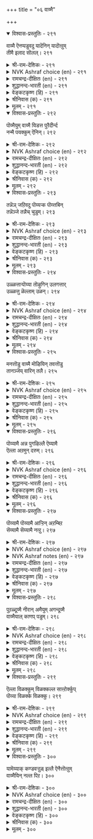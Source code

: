 +++
title = "०६ वाय्मै"

+++


<details open><summary>विश्वास-प्रस्तुतिः - २९१</summary>

वाय्मै ऎनप्पडुवदु यादॆनिन् यादॊऩ्ऱुम्  
तीमै इलाद सॊलल्।      २९१
</details>

<details><summary>श्री-राम-देशिकः - २९१</summary>

वचनेन प्रयुक्तेन कस्यचित् मात्रयाऽपि चेत् ।  
दुःखानुत्पादनं लोके सत्यलक्षणमुच्यते ॥ २९१॥
</details>

<details><summary>NVK Ashraf choice (en) - २९१</summary>

०२९१
What is truthfulness? It is nothing but utterance
Wholly devoid of ill.
(V.V.S. Aiyar), (P.S. Sundaram)
</details>

<details><summary>रामचन्द्र-दीक्षितः (en) - २९१</summary>

291\. 'vāymai eṉappaṭuvatu yātu?' eṉiṉ, yātu oṉṟum  
tīmai ilāta colal.

291\. What is truth but unsullied utterance?  
</details>

<details><summary>शुद्धानन्द-भारती (en) - २९१</summary>

1\. வாய்மை எனப்படுவது யாதெனின் யாதொன்றும்  
தீமை இலாத சொலல்  
If "What is truth"? the question be,  
It is to speak out evil-free.        291  
</details>

<details><summary>वेङ्कटकृष्ण (हि) - २९१</summary>

291
परिभाषा है सत्य की, वचन विनिर्गत हानि ।  
सत्य-कथन से अल्प भी न हो किसी को ग्लानि ॥
</details>

<details><summary>श्रीनिवास (क) - २९१</summary>

291. यावॊन्दू कॆडुकिल्लद सॊल्लुगळन्नु आडुवुदे निज ऎनिसिकॊळ्ळुत्तदॆ.

</details>

<details><summary>मूलम् - २९१</summary>

वाय्मै ऎऩप्पडुवदु यादॆऩिऩ् यादॊऩ्ऱुम्
तीमै इलाद सॊलल्। २९१
</details>

<details open><summary>विश्वास-प्रस्तुतिः - २९२</summary>

पॊय्मैयुम् वाय्मै यिडत्त पुरैदीर्न्द  
नन्मै पयक्कुम् ऎनिन्।      २९२
</details>

<details><summary>श्री-राम-देशिकः - २९२</summary>

असत्य वचनं चापि यदि स्यात् प्राणिनामिह ।  
अनिन्दितोपकाराय तत् सत्यवचनं मतम् ॥ २९२॥
</details>

<details><summary>NVK Ashraf choice (en) - २९२</summary>

०२९२
Even a lie would take the place of truth,
If it brings blameless benefit.
(N.V.K. Ashraf), (V. Ramasamy)
</details>

<details><summary>रामचन्द्र-दीक्षितः (en) - २९२</summary>

292\. poymmaiyum vāymai iṭatta-purai tīrnta  
naṉmai payakkum eṉiṉ.

292\. Even untruth has the stamp of truth, if it is free from harm.  
</details>

<details><summary>शुद्धानन्द-भारती (en) - २९२</summary>

2\. பொய்ம்மையும் வாய்மை யிடத்த புரைதீர்ந்த  
நன்மை பயக்கும் எனின்.  
E'en falsehood may for truth suffice,  
When good it brings removing vice.        292  
</details>

<details><summary>वेङ्कटकृष्ण (हि) - २९२</summary>

292
मिथ्या-भाषण यदि करे, दोषरहित कल्याण ।  
तो यह मिथ्या-कथन भी, मानो सत्य समान ॥
</details>

<details><summary>श्रीनिवास (क) - २९२</summary>

292. दोषविल्लद ऒळ्ळॆयतनवु, ऒन्दु सुळ्ळीनिन्द फलिसुवुदादरॆ, आडिद सुळ्ळू निजद सालिगे सेरुत्तदॆ.

</details>

<details><summary>मूलम् - २९२</summary>

पॊय्मैयुम् वाय्मै यिडत्त पुरैदीर्न्द
नऩ्मै पयक्कुम् ऎऩिऩ्। २९२
</details>

<details open><summary>विश्वास-प्रस्तुतिः - २९३</summary>

तन्नॆञ् जऱिवदु पॊय्यऱ्क पॊय्त्तबिन्  
तन्नॆञ्जे तन्नैच् चुडुम्।      २९३
</details>

<details><summary>श्री-राम-देशिकः - २९३</summary>

असत्यमिति मत्वापि कथयन्ननृतं वचः ।  
पश्चात्तप्तमना भूत्वा ततो दुःखं स विन्दति ॥ २९३॥
</details>

<details><summary>NVK Ashraf choice (en) - २९३</summary>

०२९३
Lie not against your conscience,
Lest your own conscience burn you. *
(P.S. Sundaram)
</details>

<details><summary>रामचन्द्र-दीक्षितः (en) - २९३</summary>

293\. taṉ neñcu aṟivatu poyyaṟka; poyttapiṉ,  
taṉ neñcē taṉṉaic cuṭum.

293\. Let none utter a falsehood against his conscience lest it should torment him.  
</details>

<details><summary>शुद्धानन्द-भारती (en) - २९३</summary>

3\. தன்னெஞ் சறிவது பொய்யற்க பொய்த்தபின்  
தன்னெஞ்சே தன்னைச் சுடும்.  
Let not a man knowingly lie;  
Conscience will scorch and make him sigh.        293  
</details>

<details><summary>वेङ्कटकृष्ण (हि) - २९३</summary>

293
निज मन समझे जब स्वयं, झूठ न बोलें आप ।  
बोलें तो फिर आप को, निज मन दे संताप ॥
</details>

<details><summary>श्रीनिवास (क) - २९३</summary>

293. तन्न मनस्सु अरित विषयगळल्लि ऒब्बनु सुळ्ळाडबारदु; हागॆ सुळ्ळाडिदरॆ अवन मनस्से साक्षियागि निन्तु अवनन्नु
सुडुत्तदॆ.

</details>

<details><summary>मूलम् - २९३</summary>

तऩ्नॆञ् जऱिवदु पॊय्यऱ्क पॊय्त्तबिऩ्
तऩ्नॆञ्जे तऩ्ऩैच् चुडुम्। २९३
</details>

<details open><summary>विश्वास-प्रस्तुतिः - २९४</summary>

उळ्ळत्ताऱ्पॊय्या तॊऴुगिन् उलगत्तार्  
उळ्ळत्तु ळॆल्लाम् उळन्।      २९४
</details>

<details><summary>श्री-राम-देशिकः - २९४</summary>

सत्यमार्गेण गच्छन्तं तथा हृदयपूर्वकम् ।  
कृत्वा मनसि सर्वेऽपि प्रशंसन्ति नरोत्तमाः ॥ २९४॥
</details>

<details><summary>NVK Ashraf choice (en) - २९४</summary>

०२९४
He who lives truly in his own heart,
Truly lives in the hearts of all people.
(Satguru Subramuniyaswami)
</details>

<details><summary>रामचन्द्र-दीक्षितः (en) - २९४</summary>

294\. uḷḷattāl poyyātu oḻukiṉ, ulakattār  
uḷḷattuḷ ellām uḷaṉ.

294\. One sits high in the hearts of all who is true to oneself.  
</details>

<details><summary>शुद्धानन्द-भारती (en) - २९४</summary>

4\. உள்ளத்தால் பொய்யா தொழுகின் உலகத்தார்  
உள்ளத்து ளெல்லாம் உளன்.  
He lives in loving hearts of all  
Who serves the Truth serene in soul.        294  
</details>

<details><summary>वेङ्कटकृष्ण (हि) - २९४</summary>

294
मन से सत्याचरण का, जो करता अभ्यास ।  
जग के सब के हृदय में, करता है वह वास ॥
</details>

<details><summary>श्रीनिवास (क) - २९४</summary>

294. ऒब्बनु मनस्सिनिन्द सुळ्ळाडदॆ ऒळ्ळॆय रीतियल्लि नडॆदुकॊण्डरॆ, अवनु लोकद जनरॆल्लर मनस्सिनल्लि
नॆलॆयागुवनु.

</details>

<details><summary>मूलम् - २९४</summary>

उळ्ळत्ताऱ् पॊय्या तॊऴुगिऩ् उलगत्तार्
उळ्ळत्तु ळॆल्लाम् उळऩ्। २९४
</details>

<details open><summary>विश्वास-प्रस्तुतिः - २९५</summary>

मनत्तॊडु वाय्मै मॊऴियिन् तवत्तॊडु  
तानञ्जॆय् वारिन् तलै।      २९५
</details>

<details><summary>श्री-राम-देशिकः - २९५</summary>

मनोवाक्समभावेन सत्यवादी नरो भुवि ।  
तपोदानगुणाढ्येभ्यो नरेभ्योप्युत्तमः स्मृतः ॥ २९५॥
</details>

<details><summary>NVK Ashraf choice (en) - २९५</summary>

०२९५
Truthfulness in thought and word 
Outweighs penance and charity.
(P.S. Sundaram)
</details>

<details><summary>रामचन्द्र-दीक्षितः (en) - २९५</summary>

295\. maṉattoṭu vāymai moḻiyiṉ, tavattoṭu  
tāṉam ceyvāriṉ talai.

295\. Far greater than a benefactor or an ascetic is one whose words come from the depths of truth.  
</details>

<details><summary>शुद्धानन्द-भारती (en) - २९५</summary>

5\. மனத்தொடு வாய்மை மொழியின் தவத்தொடு  
தானஞ்செய் வாரின் தலை.  
To speak the truth from heart sincere  
Is more than giving and living austere.        295  
</details>

<details><summary>वेङ्कटकृष्ण (हि) - २९५</summary>

295
दान-पुण्य तप-कर्म भी, करते हैं जो लोग ।  
उनसे बढ़ हैं, हृदय से, सच बोलें जो लोग ॥
</details>

<details><summary>श्रीनिवास (क) - २९५</summary>

295. ऒब्बनु मनःपूर्वकवागि निजवाडुवुदादरॆ, अवनु तपस्सु माडि, दानधर्मगळन्नु नडॆसुववरिगिन्त मेलादवनु
ऎनिसिकॊळ्ळुत्तानॆ.

</details>

<details><summary>मूलम् - २९५</summary>

मऩत्तॊडु वाय्मै मॊऴियिऩ् तवत्तॊडु
ताऩञ्जॆय् वारिऩ् तलै। २९५
</details>

<details open><summary>विश्वास-प्रस्तुतिः - २९६</summary>

पॊय्यामै अन्न पुगऴिल्लै ऎय्यामै  
ऎल्ला अऱमुन् दरुम्।      २९६
</details>

<details><summary>श्री-राम-देशिकः - २९६</summary>

न सत्यवचनादन्यद्विद्यते कीर्तिवर्धकम् ।  
कायक्लेशं विना वक्तुस्तत् स्वर्गमपि यच्छति ॥ २९६॥
</details>

<details><summary>NVK Ashraf choice (en) - २९६</summary>

०२९६
Nothing but the fame of truthfulness
Can give all other virtues effortlessly. *
(P.S. Sundaram), (Satguru Subramuniyaswami)
</details>

<details><summary>रामचन्द्र-दीक्षितः (en) - २९६</summary>

296\. poyyāmai aṉṉa pukaḻ illai; eyyāmai,  
ellā aṟamum tarum.

296\. One’s renown is rooted only in truth; it leads one easily to every other virtue.  
</details>

<details><summary>शुद्धानन्द-भारती (en) - २९६</summary>

6\. பொய்யாமை அன்ன புகழில்லை எய்யாமை  
எல்லா அறமும் தரும்.  
Not to lie brings all the praise  
All virtues from Truth arise.        296  
</details>

<details><summary>वेङ्कटकृष्ण (हि) - २९६</summary>

296
मिथ्या-भाषण त्याग सम, रहा न कीर्ति-विकास ।  
उससे सारा धर्म-फल, पाये बिना प्रयास ॥
</details>

<details><summary>श्रीनिवास (क) - २९६</summary>

296. सुळ्ळाडदॆ बाळुवुदक्किन्त मिगिलाद कीर्ति बेरिल्ल; अदु अवनिगॆ अरिविल्लदन्तॆये ऎला धर्मगळ फलवन्नू
नीडुवुदु.

</details>

<details><summary>मूलम् - २९६</summary>

पॊय्यामै अऩ्ऩ पुगऴिल्लै ऎय्यामै
ऎल्ला अऱमुन् दरुम्। २९६
</details>

<details open><summary>विश्वास-प्रस्तुतिः - २९७</summary>

पॊय्यामै पॊय्यामै आऱ्ऱिन् अऱम्बिऱ  
सॆय्यामै सॆय्यामै नऩ्ऱु।      २९७
</details>

<details><summary>श्री-राम-देशिकः - २९७</summary>

अनृतं वाक्य मुत्सृज्य जीवद्भर्भुवि मानवैः ।  
समेषामन्यधर्मणां त्यागोऽपि किल सम्मतः ॥ २९७॥
</details>

<details><summary>NVK Ashraf choice (en) - २९७</summary>

०२९७
If one speaks the truth and only truth,
He need not seek other virtues.
(S.M. Diaz)
</details>

<details><summary>NVK Ashraf notes (en) - २९७</summary>

२९७. A short crisp translation: "To be unfailingly true is to be unfailing in other virtues" - (P.S. Sundaram)
</details>

<details><summary>रामचन्द्र-दीक्षितः (en) - २९७</summary>

297\. poyyāmai poyyāmai āṟṟiṉ, aṟam piṟa  
ceyyāmai ceyyāmai naṉṟu.

297\. Practise truth, you need not practise any other virtue.  
</details>

<details><summary>शुद्धानन्द-भारती (en) - २९७</summary>

7\. பொய்யாமை பொய்யாமை ஆற்றின் அறம்பிற  
செய்யாமை செய்யாமை நன்று.  
Lie not lie not. Naught else you need  
All virtues are in Truth indeed.        297  
</details>

<details><summary>वेङ्कटकृष्ण (हि) - २९७</summary>

297
सत्य-धर्म का आचरण, सत्य-धर्म ही मान ।  
अन्य धर्म सब त्यागना, अच्छा ही है जान ॥
</details>

<details><summary>श्रीनिवास (क) - २९७</summary>

297. सुळ्ळाडदिरुवुदन्नु तप्पदॆ नडॆसिकॊण्डु बन्दल्लि बेरॆ धर्मगळन्नु आचरिसदिद्दरू बाधकविल्ल.

</details>

<details><summary>मूलम् - २९७</summary>

पॊय्यामै पॊय्यामै आऱ्ऱिऩ् अऱम्बिऱ
सॆय्यामै सॆय्यामै नऩ्ऱु। २९७
</details>

<details open><summary>विश्वास-प्रस्तुतिः - २९८</summary>

पुऱळ्दूय्मै नीरान् अमैयुम् अगन्दूय्मै  
वाय्मैयाल् काणप् पडुम्।      २९८
</details>

<details><summary>श्री-राम-देशिकः - २९८</summary>

बाह्यदेहस्य संशुद्धिः सलिले स्नानतो यथा ।  
अन्तर्हृदयसंशुद्धिस्तथा स्यात् सत्यभाषणात् ॥ २९८॥
</details>

<details><summary>NVK Ashraf choice (en) - २९८</summary>

०२९८
Water ensures external purity
And truthfulness shows the internal.
(P.S. Sundaram)
</details>

<details><summary>रामचन्द्र-दीक्षितः (en) - २९८</summary>

298\. puṟam tūymai nīrāl amaiyum;- akam tūymai  
vāymaiyāl kāṇappaṭum.

298\. Water cleanses the body; truth cleanses the soul.  
</details>

<details><summary>शुद्धानन्द-भारती (en) - २९८</summary>

8\. புறந்தூய்மை நீரான் அமையும் அகந்தூய்மை  
வாய்மையால் காணப் படும்.  
Water makes you pure outward  
Truth renders you pure inward.        298  
</details>

<details><summary>वेङ्कटकृष्ण (हि) - २९८</summary>

298
बाह्‍य-शुद्धता देह को, देता ही है तोय ।  
अन्तः करण-विशुद्धता, प्रकट सत्य से जोंय ॥
</details>

<details><summary>श्रीनिवास (क) - २९८</summary>

298. बहिरङ्ग शुद्धि नीरिनिन्द उण्टागुत्तदॆ; अन्तरङ्ग शुद्धि सत्यवन्तिगॆयिन्दुण्टागुवुदु.

</details>

<details><summary>मूलम् - २९८</summary>

पुऱळ्दूय्मै नीराऩ् अमैयुम् अगन्दूय्मै
वाय्मैयाल् काणप् पडुम्। २९८
</details>

<details open><summary>विश्वास-प्रस्तुतिः - २९९</summary>

ऎल्ला विळक्कुम् विळक्कल्ल साऩ्ऱोर्क्कुप्  
पॊय्या विळक्के विळक्कु।      २९९
</details>

<details><summary>श्री-राम-देशिकः - २९९</summary>

लोकान्धकारं नुदतां दीपानां न हि दीपता ।  
हृत्तमोनाशकं सत्यवचनं दीप उच्यते ॥ २९९॥
</details>

<details><summary>NVK Ashraf choice (en) - २९९</summary>

०२९९
Not all lights cause illumination; For the wise,
Only the light of truth is illuminant.
(N.V.K. Ashraf)
</details>

<details><summary>रामचन्द्र-दीक्षितः (en) - २९९</summary>

299\. ellā viḷakkum viḷakku alla; cāṉṟōrkkup  
poyyā viḷakkē viḷakku.

299\. All lamps are not lamps. To the great the lamp of truth is the lamp.  
</details>

<details><summary>शुद्धानन्द-भारती (en) - २९९</summary>

9\. எல்லா விளக்கும் விளக்கல்ல சான்றோர்க்குப்  
பொய்யா விளக்கே விளக்கு.  
All lights are not lights for the wise;  
Truth light is light bright like sun-light        299  
</details>

<details><summary>वेङ्कटकृष्ण (हि) - २९९</summary>

299
दीपक सब दीपक नहीं, जिनसे हो तम-नाश ।  
सत्य-दीप ही दीप है, पावें साधु प्रकाश ॥
</details>

<details><summary>श्रीनिवास (क) - २९९</summary>

299. हॊरगिन कत्तलॆयन्नु होगलाडिसुव बॆळकु बॆळकल्ल; अरिवुळ्ळ ज्ञानिगळिगॆ सुळ्ळाडदिरुवुदे निजवाद बॆळकु.

</details>

<details><summary>मूलम् - २९९</summary>

ऎल्ला विळक्कुम् विळक्कल्ल साऩ्ऱोर्क्कुप्
पॊय्या विळक्के विळक्कु। २९९
</details>

<details open><summary>विश्वास-प्रस्तुतिः - ३००</summary>

यामॆय्याक् कण्डवऱ्ऱुळ् इल्लै ऎनैत्तॊऩ्ऱुम्  
वाय्मैयिन् नल्ल पिऱ।      ३००
</details>

<details><summary>श्री-राम-देशिकः - ३००</summary>

सर्व शास्त्रपरामर्शादिदमेकं सुनिश्चितम् ।  
यत् सत्यवचनादन्यो धर्मो नास्ति महीतले ॥ ३००॥
</details>

<details><summary>NVK Ashraf choice (en) - ३००</summary>

०३००
Amidst all that we have seen as real,
There is nothing as good as truthfulness.
(W.H. Drew and J. Lazarus)
</details>

<details><summary>रामचन्द्र-दीक्षितः (en) - ३००</summary>

300\. yām meyyāk kaṇṭavaṟṟuḷ, illai-eṉaittu oṉṟum  
vāymaiyiṉ nalla piṟa.

300\. In all the scriptures we have read, there is no virtue greater than truth.
</details>

<details><summary>शुद्धानन्द-भारती (en) - ३००</summary>

10\. யாமெய்யாக் கண்டவற்றுள் இல்லை எனைத்தொன்றும்  
வாய்மையின் நல்ல பிற.  
Of all the things we here have seen  
Nothing surpasses Truth serene !        300  
</details>

<details><summary>वेङ्कटकृष्ण (हि) - ३००</summary>

300
हमने अनुसन्धान से, जितने पाये तत्व ।  
उनमें कोई सत्य सम, पाता नहीं महत्व ॥
</details>

<details><summary>श्रीनिवास (क) - ३००</summary>

300. (धर्मग्रन्थगळ आधारदिन्द) नावु निजवॆन्दु कण्ड वस्तुगळल्लि सत्यशीलतॆगिन्त मेल्मॆयुळ्ळदु बेरॆ यावुदू इल्ल.
अध्याय 
</details>

<details><summary>मूलम् - ३००</summary>

यामॆय्याक् कण्डवऱ्ऱुळ् इल्लै ऎऩैत्तॊऩ्ऱुम्
वाय्मैयिऩ् नल्ल पिऱ। ३००
</details>

